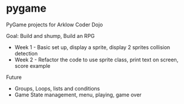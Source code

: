 # pygame
PyGame projects for Arklow Coder Dojo

Goal: Build and shump, Build an RPG

* Week 1 - Basic set up, display a sprite, display 2 sprites collision detection
* Week 2 - Refactor the code to use sprite class, print text on screen, score example

Future
* Groups, Loops, lists and conditions
* Game State management, menu, playing, game over


